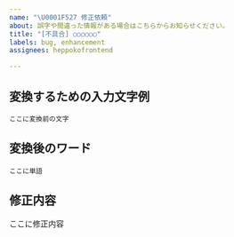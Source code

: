 ```yaml
---
name: "\U0001F527 修正依頼"
about: 誤字や間違った情報がある場合はこちらからお知らせください。
title: "[不具合] ○○○○○○"
labels: bug, enhancement
assignees: heppokofrontend

---
```


## 変換するための入力文字例

```
ここに変換前の文字
```

## 変換後のワード

```
ここに単語
```

## 修正内容

<!--
削除依頼の場合は詳細情報、誤ってる場合は正しい変換結果をお知らせください。
-->


ここに修正内容
